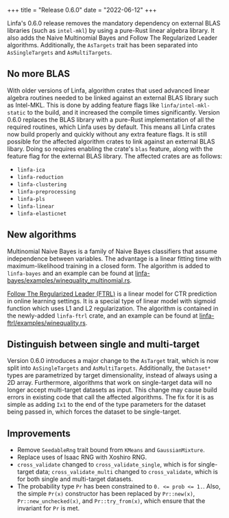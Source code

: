 +++
title = "Release 0.6.0"
date = "2022-06-12"
+++

Linfa's 0.6.0 release removes the mandatory dependency on external BLAS libraries (such as `intel-mkl`) by using a pure-Rust linear algebra library. It also adds the Naive Multinomial Bayes and Follow The Regularized Leader algorithms. Additionally, the `AsTargets` trait has been separated into `AsSingleTargets` and `AsMultiTargets`.

<!-- more -->

## No more BLAS

With older versions of Linfa, algorithm crates that used advanced linear algebra routines needed to be linked against an external BLAS library such as Intel-MKL. This is done by adding feature flags like `linfa/intel-mkl-static` to the build, and it increased the compile times significantly. Version 0.6.0 replaces the BLAS library with a pure-Rust implementation of all the required routines, which Linfa uses by default. This means all Linfa crates now build properly and quickly without any extra feature flags. It is still possible for the affected algorithm crates to link against an external BLAS libary. Doing so requires enabling the crate's `blas` feature, along with the feature flag for the external BLAS library. The affected crates are as follows:

* `linfa-ica`
* `linfa-reduction`
* `linfa-clustering`
* `linfa-preprocessing`
* `linfa-pls`
* `linfa-linear`
* `linfa-elasticnet`

## New algorithms

Multinomial Naive Bayes is a family of Naive Bayes classifiers that assume independence between variables. The advantage is a linear fitting time with maximum-likelihood training in a closed form. The algorithm is added to `linfa-bayes` and an example can be found at [linfa-bayes/examples/winequality_multinomial.rs](https://github.com/rust-ml/linfa/blob/master/algorithms/linfa-bayes/examples/winequality_multinomial.rs).

[Follow The Regularized Leader (FTRL)](https://www.eecs.tufts.edu/~dsculley/papers/ad-click-prediction.pdf) is a linear model for CTR prediction in online learning settings. It is a special type of linear model with sigmoid function which uses L1 and L2 regularization. The algorithm is contained in the newly-added `linfa-ftrl` crate, and an example can be found at [linfa-ftrl/examples/winequality.rs](https://github.com/rust-ml/linfa/blob/master/algorithms/linfa-ftrl/examples/winequality.rs).

## Distinguish between single and multi-target

Version 0.6.0 introduces a major change to the `AsTarget` trait, which is now split into `AsSingleTargets` and `AsMultiTargets`. Additionally, the `Dataset*` types are parametrized by target dimensionality, instead of always using a 2D array. Furthermore, algorithms that work on single-target data will no longer accept multi-target datasets as input. This change may cause build errors in existing code that call the affected algorithms. The fix for it is as simple as adding `Ix1` to the end of the type parameters for the dataset being passed in, which forces the dataset to be single-target.

## Improvements

 * Remove `SeedableRng` trait bound from `KMeans` and `GaussianMixture`.
 * Replace uses of Isaac RNG with Xoshiro RNG.
 * `cross_validate` changed to `cross_validate_single`, which is for single-target data; `cross_validate_multi` changed to `cross_validate`, which is for both single and multi-target datasets.
 * The probability type `Pr` has been constrained to `0. <= prob <= 1.`. Also, the simple `Pr(x)` constructor has been replaced by `Pr::new(x)`, `Pr::new_unchecked(x)`, and `Pr::try_from(x)`, which ensure that the invariant for `Pr` is met.
